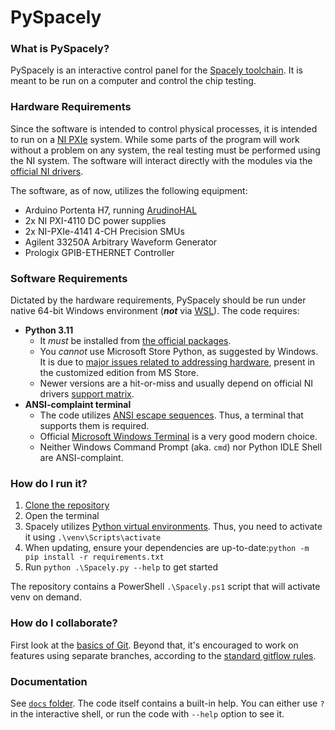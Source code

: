 # PySpacely

### What is PySpacely?
PySpacely is an interactive control panel for the [Spacely toolchain](https://github.com/Fermilab-Microelectronics/spacely). 
It is meant to be run on a computer and control the chip testing.


### Hardware Requirements
Since the software is intended to control physical processes, it is intended to run on a [NI PXIe](https://www.ni.com/en-us/shop/pxi.html)
system. While some parts of the program will work without a problem on any system, the real testing must be 
performed using the NI system. The software will interact directly with the modules via the [official NI drivers](https://github.com/ni/nimi-python).

The software, as of now, utilizes the following equipment:
 - Arduino Portenta H7, running [ArudinoHAL](../ArduinoHAL)
 - 2x NI PXI-4110 DC power supplies
 - 2x NI-PXIe-4141 4-CH Precision SMUs
 - Agilent 33250A Arbitrary Waveform Generator
 - Prologix GPIB-ETHERNET Controller


### Software Requirements
Dictated by the hardware requirements, PySpacely should be run under native 64-bit Windows environment (***not*** via [WSL](https://learn.microsoft.com/en-us/windows/wsl/about)).
The code requires:
 - **Python 3.11**
   - It *must* be installed from [the official packages](https://www.python.org/downloads/windows/).
   - You *cannot* use Microsoft Store Python, as suggested by Windows. It is due to [major issues related to addressing hardware](https://github.com/ni/nimi-python/issues/1904), 
     present in the customized edition from MS Store. 
   - Newer versions are a hit-or-miss and usually depend on official NI drivers [support matrix](https://app.travis-ci.com/github/ni/nimi-python).
 - **ANSI-complaint terminal**
   - The code utilizes [ANSI escape sequences](https://en.wikipedia.org/wiki/ANSI_escape_code). Thus, a terminal that 
     supports them is required.
   - Official [Microsoft Windows Terminal](https://apps.microsoft.com/store/detail/windows-terminal/9N0DX20HK701) is a
     very good modern choice.
   - Neither Windows Command Prompt (aka. `cmd`) nor Python IDLE Shell are ANSI-complaint.


### How do I run it?
1. [Clone the repository](https://docs.github.com/en/repositories/creating-and-managing-repositories/cloning-a-repository?platform=windows&tool=cli#cloning-a-repository)
2. Open the terminal
3. Spacely utilizes [Python virtual environments](https://docs.python.org/3/library/venv.html). Thus, you need to activate
   it using `.\venv\Scripts\activate`
4. When updating, ensure your dependencies are up-to-date:`python -m pip install -r requirements.txt`
5. Run `python .\Spacely.py --help` to get started

The repository contains a PowerShell `.\Spacely.ps1` script that will activate venv on demand.

### How do I collaborate?
First look at the [basics of Git](../README.md#how-do-i-collaborate). Beyond that, it's encouraged to work on features
using separate branches, according to the [standard gitflow rules](https://www.atlassian.com/git/tutorials/comparing-workflows/gitflow-workflow).

### Documentation
See [`docs` folder](docs). The code itself contains a built-in help. You can either use `?` in the interactive shell, or
run the code with `--help` option to see it.